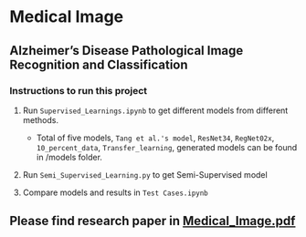 # Medical Image

## Alzheimer’s Disease Pathological Image Recognition and Classification

### Instructions to run this project

1. Run `Supervised_Learnings.ipynb` to get different models from different methods.

   - Total of five models, `Tang et al.'s model`, `ResNet34`, `RegNet02x`, `10_percent_data`, `Transfer_learning`, generated models can be found in /models folder.

2. Run `Semi_Supervised_Learning.py` to get Semi-Supervised model

3. Compare models and results in `Test Cases.ipynb`

## Please find research paper in [Medical_Image.pdf](Medical_Image.pdf)
